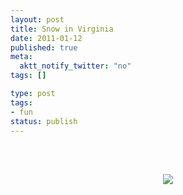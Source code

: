 ```yaml
---
layout: post
title: Snow in Virginia
date: 2011-01-12
published: true
meta:
  aktt_notify_twitter: "no"
tags: []

type: post
tags:
- fun
status: publish
---
```

<br /><br /><center>[![](http://eick.us/files/2011/01/00984737-0935-4BBB-9D5F-848BFE9660D50.jpg)](http://eick.us/files/2011/01/00984737-0935-4BBB-9D5F-848BFE9660D50.jpg)</center><br /><br />
